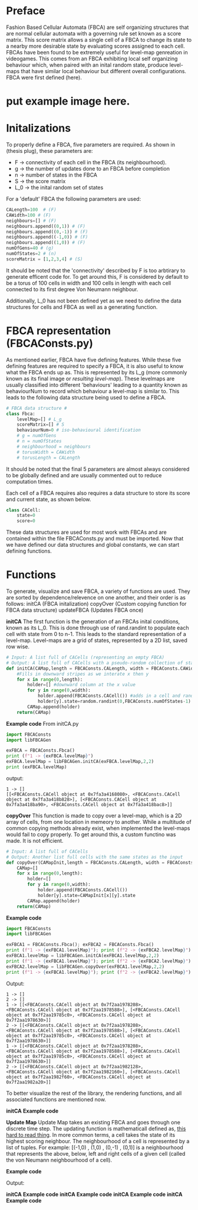 # Preface

Fashion Based Cellular Automata (FBCA) are self organizing structures that are normal cellular automata with a governing rule set known as a score matrix. This score matrix allows a single cell of a FBCA to change its state to a nearby more desirable state by evaluating scores assigned to each cell. FBCAs have been found to be extremely useful for level-map genreation in videogames. This comes from an FBCA exhibiting local self organizing behaviour which, when paired with an inital random state, produce level-maps that have similar local behaviour but different overall configurations. FBCA were first defined (here). 

# put example image here.

# Initalizations
To properly define a FBCA, five parameters are required. As shown in (thesis plug), these parameters are: 
- F -> connectivity of each cell in the FBCA (its neighbourhood).
- g -> the number of updates done to an FBCA before completion 
- n -> number of states in the FBCA 
- S -> the score matrix
- L_0 -> the inital random set of states

For a 'default' FBCA the following parameters are used:
```python
CALength=100  # (F)
CAWidth=100 # (F)
neighbours=[] # (F)
neighbours.append((0,1)) # (F)
neighbours.append((0,-1)) # (F)
neighbours.append((-1,0)) # (F)
neighbours.append((1,0)) # (F)
numOfGens=40 # (g)
numOfStates=2 # (n)
scoreMatrix = [1,2,3,4] # (S)
```
It should be noted that the 'connectivity' described by F is too arbtirary to generate efficent code for. To get around this, F is considered by default to be a torus of 100 cells in width and 100 cells in length with each cell connected to its first degree Von Neumann neighbour. 

Additionally, L_0 has not been defined yet as we need to define the data structures for cells and FBCA as well as a generating function.

# FBCA representation  (FBCAConsts.py)

As mentioned earlier, FBCA have five defining features. While these five defining features are required to specify a FBCA, it is also useful to know what the FBCA ends up as. This is represented by its L_g (more commonly known as its final image or _resulting level-map_). These levelmaps are usually classified into different 'behaviours' leading to a quantity known as behaviourNum to record which behaviour a level-map is similar to. This leads to the following data structure being used to define a FBCA. 

```python
# FBCA data structure #
class Fbca:
    levelMap=[] # L_g
    scoreMatrix=[] # S
    behaviourNum=0 # iso-behavioural identification 
    # g = numOfGens
    # n = numOfStates
    # neighbourhood = neighbours
    # torusWidth = CAWidth
    # torusLength = CALength
```
It should be noted that the final 5 parameters are almost always considered to be globally defined and are usually commented out to reduce computation times.

Each cell of a FBCA requires also requires a data structure to store its score and current state, as shown below. 

```python
class CACell:
    state=0
    score=0
```

These data structures are used for most work with FBCAs and are contained within the file FBCAConsts.py and must be imported. Now that we have defined our data structures and global constants, we can start defining functions.

# Functions

To generate, visualize and save FBCA, a variety of functions are used. They are sorted by dependence/relevence on one another, and their order is as follows:
initCA (FBCA initalization)
copyOver (Custom copying function for FBCA data structure)
updateFBCA (Updates FBCA once)

 **initCA**
The first function is the generation of an FBCAs inital conditions, known as its L_0. This is done through use of rand.randint to populate each cell with state from 0 to n-1. This leads to the standard representation of a level-map. Level-maps are a grid of states, represented by a 2D list, saved row wise.

```python
# Input: A list full of CACells (representing an empty FBCA)
# Output: A list full of CACells with a pseudo-random collection of states
def initCA(CAMap,length = FBCAConsts.CALength, width = FBCAConsts.CAWidth):
    #Fills in downward stripes as we interate x then y
    for x in range(0,length):
        holder=[] #downward column at the x value
        for y in range(0,width):
            holder.append(FBCAConsts.CACell()) #adds in a cell and randomizes its state
            holder[y].state=random.randint(0,FBCAConsts.numOfStates-1)
        CAMap.append(holder)
    return(CAMap)
```
**Example code**
From initCA.py
```python
import FBCAConsts
import libFBCAGen

exFBCA = FBCAConsts.Fbca()
print (f"1 -> {exFBCA.levelMap}")
exFBCA.levelMap = libFBCAGen.initCA(exFBCA.levelMap,2,2)
print (exFBCA.levelMap)
```
output: 
```shell
1 -> []
[[<FBCAConsts.CACell object at 0x7fa3a4168080>, <FBCAConsts.CACell object at 0x7fa3a418b828>], [<FBCAConsts.CACell object at 0x7fa3a418ba90>, <FBCAConsts.CACell object at 0x7fa3a418bac8>]]
```
 **copyOver**
This function is made to copy over a level-map, which is a 2D array of cells, from one location in memeory to another. While a multitude of common copying methods already exist, when implemented the level-maps would fail to copy properly. To get around this, a custom functino was made. It is not efficient. 

```python
# Input: A list full of CACells
# Output: Another list full cells with the same states as the input
def copyOver(CAMapInit,length = FBCAConsts.CALength, width = FBCAConsts.CAWidth):
    CAMap=[]
    for x in range(0,length):
        holder=[]
        for y in range(0,width):
            holder.append(FBCAConsts.CACell())
            holder[y].state=CAMapInit[x][y].state
        CAMap.append(holder)
    return(CAMap)
```
**Example code**

```python
import FBCAConsts
import libFBCAGen

exFBCA1 = FBCAConsts.Fbca(); exFBCA2 = FBCAConsts.Fbca()
print (f"1 -> {exFBCA1.levelMap}"); print (f"2 -> {exFBCA2.levelMap}"); 
exFBCA1.levelMap = libFBCAGen.initCA(exFBCA1.levelMap,2,2)
print (f"1 -> {exFBCA1.levelMap}"); print (f"2 -> {exFBCA2.levelMap}"); 
exFBCA2.levelMap = libFBCAGen.copyOver(exFBCA1.levelMap,2,2)
print (f"1 -> {exFBCA1.levelMap}"); print (f"2 -> {exFBCA2.levelMap}"); 
```
Output: 
``` shell
1 -> []
2 -> []
1 -> [[<FBCAConsts.CACell object at 0x7f2aa1978208>, <FBCAConsts.CACell object at 0x7f2aa1978588>], [<FBCAConsts.CACell object at 0x7f2aa19785c0>, <FBCAConsts.CACell object at 0x7f2aa1978630>]]
2 -> [[<FBCAConsts.CACell object at 0x7f2aa1978208>, <FBCAConsts.CACell object at 0x7f2aa1978588>], [<FBCAConsts.CACell object at 0x7f2aa19785c0>, <FBCAConsts.CACell object at 0x7f2aa1978630>]]
1 -> [[<FBCAConsts.CACell object at 0x7f2aa1978208>, <FBCAConsts.CACell object at 0x7f2aa1978588>], [<FBCAConsts.CACell object at 0x7f2aa19785c0>, <FBCAConsts.CACell object at 0x7f2aa1978630>]]
2 -> [[<FBCAConsts.CACell object at 0x7f2aa1982128>, <FBCAConsts.CACell object at 0x7f2aa1982160>], [<FBCAConsts.CACell object at 0x7f2aa1982f60>, <FBCAConsts.CACell object at 0x7f2aa1982a20>]]
```

To better visualize the rest of the library, the rendering functions, and all associated functions are mentioned now. 

**initCA**
**Example code**


**Update Map**
Update Map takes an existing FBCA and goes through one discrete time step. The updating function is mathematicall defined as, [this hard to read thing](https://raw.githubusercontent.com/mkreitze/libFBCAGen/master/resources/update%20function.png). In more common terms, a cell takes the state of its highest scoring neighbour. The neighbourhood of a cell is represented by a list of tuples. For example: [(-1,0) , (1,0) , (0,-1) , (0,1)] is a neighbourhood that represents the above, below, left and right cells of a given cell (called the von Neumann neighbourhood of a cell).  

**Example code**


Output: 

**initCA**
**Example code**
**initCA**
**Example code**
**initCA**
**Example code**
**initCA**
**Example code**
